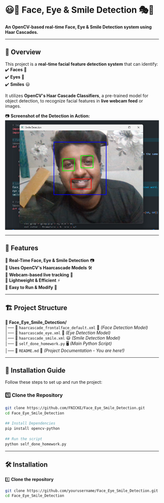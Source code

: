 # 😃👀 Face, Eye & Smile Detection 🎭🎥  
**An OpenCV-based real-time Face, Eye & Smile Detection system using Haar Cascades.**  

---

## 📌 Overview  

This project is a **real-time facial feature detection system** that can identify:  
✔️ **Faces** 🧑  
✔️ **Eyes** 👀  
✔️ **Smiles** 😃  

It utilizes **OpenCV's Haar Cascade Classifiers**, a pre-trained model for object detection, to recognize facial features in **live webcam feed** or images.  

📷 **Screenshot of the Detection in Action:**  
![Detection Screenshot](Face_Eye_Smile_Detection/Screenshot%202025-03-20%20231858.png)

---

## 🎯 Features  

🔹 **Real-Time Face, Eye & Smile Detection** 📷  
🔹 **Uses OpenCV's Haarcascade Models** 🛠️  
🔹 **Webcam-based live tracking** 🎥  
🔹 **Lightweight & Efficient** ⚡  
🔹 **Easy to Run & Modify** 📝  

---

## 🏗️ Project Structure  

📂 **Face_Eye_Smile_Detection/**  
│── 📜 `haarcascade_frontalface_default.xml` 👤 *(Face Detection Model)*  
│── 📜 `haarcascade_eye.xml` 👀 *(Eye Detection Model)*  
│── 📜 `haarcascade_smile.xml` 😃 *(Smile Detection Model)*  
│── 📝 `self_done_homework.py` 🖥️ *(Main Python Script)*  
│── 📖 `README.md` 📘 *(Project Documentation - You are here!)*  

---

## 🚀 Installation Guide  

Follow these steps to set up and run the project:  

### 1️⃣ Clone the Repository  
```bash
git clone https://github.com/FNICKE/Face_Eye_Smile_Detection.git
cd Face_Eye_Smile_Detection

## Install Dependencies
pip install opencv-python

## Run the script
python self_done_homework.py
```

---

## 🛠️ Installation  

1️⃣ **Clone the repository**  
```bash
git clone https://github.com/yourusername/Face_Eye_Smile_Detection.git
cd Face_Eye_Smile_Detection
```
